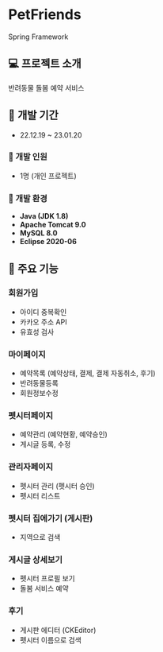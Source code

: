 # PetFriends
Spring Framework

## :computer: 프로젝트 소개
반려동물 돌봄 예약 서비스

## :date: 개발 기간
* 22.12.19 ~ 23.01.20

### :couple: 개발 인원
* 1명 (개인 프로젝트)

### :low_brightness: 개발 환경
- **Java (JDK 1.8)**
- **Apache Tomcat 9.0**
- **MySQL 8.0**
- **Eclipse 2020-06**

## :pushpin: 주요 기능

### 회원가입
- 아이디 중복확인
- 카카오 주소 API
- 유효성 검사

### 마이페이지
- 예약목록 (예약상태, 결제, 결제 자동취소, 후기)
- 반려동물등록
- 회원정보수정

### 펫시터페이지
- 예약관리 (예약현황, 예약승인)
- 게시글 등록, 수정

### 관리자페이지
- 펫시터 관리 (펫시터 승인)
- 펫시터 리스트

### 펫시터 집에가기 (게시판)
- 지역으로 검색

### 게시글 상세보기
- 펫시터 프로필 보기
- 돌봄 서비스 예약

### 후기
- 게시판 에디터 (CKEditor)
- 펫시터 이름으로 검색
